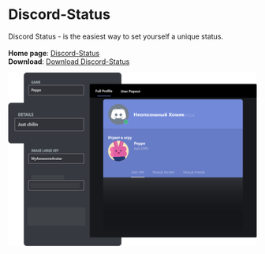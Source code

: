 Discord-Status
===============

Discord Status - is the easiest way to set yourself a unique status.
<br><br>
**Home page**: [Discord-Status](https://vlas-omsk.github.io/Discord-Status/index.html)<br>
**Download**: [Download Discord-Status](https://github.com/Vlas-Omsk/Discord_Status/releases/latest/download/DiscordStatus.zip)

![](https://github.com/Vlas-Omsk/Vlas-Omsk.github.io/blob/master/Discord-Status/images/presentationPicture1.svg)
